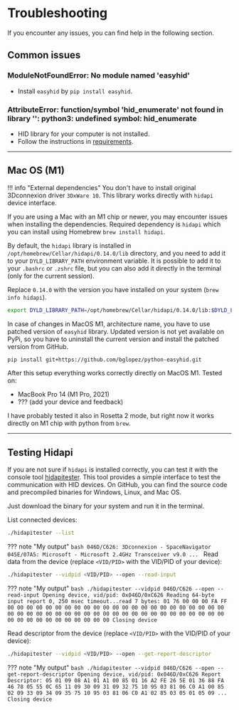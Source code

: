 # Troubleshooting

If you encounter any issues, you can find help in the following section.

## Common issues

### ModuleNotFoundError: No module named 'easyhid'

- Install `easyhid` by `pip install easyhid`.

### AttributeError: function/symbol 'hid_enumerate' not found in library '<None>': python3: undefined symbol: hid_enumerate

- HID library for your computer is not installed.
- Follow the instructions in [requirements](./README.md#dependencies).

<hr>

## Mac OS (M1)

!!! info "External dependencies"
    You don't have to install original 3Dconnexion driver `3DxWare 10`. This library works directly with `hidapi` device interface.

If you are using a Mac with an M1 chip or newer, you may encounter issues when installing the dependencies.
Required dependency is `hidapi` which you can install using Homebrew `brew install hidapi`.

By  default, the `hidapi` library is installed in `/opt/homebrew/Cellar/hidapi/0.14.0/lib` directory, and you need to add it to your `DYLD_LIBRARY_PATH` environment variable.
It is possible to add it to your `.bashrc` or `.zshrc` file, but you can also add it directly in the terminal (only for the current session).

Replace `0.14.0` with the version you have installed on your system (`brew info hidapi`).
```bash
export DYLD_LIBRARY_PATH=/opt/homebrew/Cellar/hidapi/0.14.0/lib:$DYLD_LIBRARY_PATH
```

In case of changes in MacOS M1, architecture name, you have to use patched version of `easyhid` library.
Updated version is not yet available on PyPi, so you have to uninstall the current version and install the patched version from GitHub.
```bash
pip install git+https://github.com/bglopez/python-easyhid.git
```

After this setup everything works correctly directly on MacOS M1.
Tested on:
- MacBook Pro 14 (M1 Pro, 2021)
- ??? (add your device and feedback)

I have probably tested it also in Rosetta 2 mode, but right now it works directly on M1 chip with python from `brew`.

<hr>

## Testing Hidapi

If you are not sure if `hidapi` is installed correctly, you can test it with the console tool [hidapitester](https://github.com/todbot/hidapitester).
This tool provides a simple interface to test the communication with HID devices.
On GitHub, you can find the source code and precompiled binaries for Windows, Linux, and Mac OS.

Just download the binary for your system and run it in the terminal.

List connected devices:
```bash
./hidapitester --list
```
??? note "My output"
    ```bash
    046D/C626: 3Dconnexion - SpaceNavigator
    045E/07A5: Microsoft - Microsoft 2.4GHz Transceiver v9.0
    ...
    ```
Read data from the device (replace `<VID/PID>` with the VID/PID of your device):
```bash
./hidapitester --vidpid <VID/PID> --open --read-input
```

??? note "My output"
    ```bash
    ./hidapitester --vidpid 046D/C626 --open --read-input
    Opening device, vid/pid: 0x046D/0xC626
    Reading 64-byte input report 0, 250 msec timeout...read 7 bytes:
    01 76 00 00 00 FA FF 00 00 00 00 00 00 00 00 00 00 00 00 00 00 00 00 00 00 00 00 00 00 00 00 00
    00 00 00 00 00 00 00 00 00 00 00 00 00 00 00 00 00 00 00 00 00 00 00 00 00 00 00 00 00 00 00 00
    Closing device
    ```

Read descriptor from the device (replace `<VID/PID>` with the VID/PID of your device):
```bash
./hidapitester --vidpid <VID/PID> --open --get-report-descriptor
```

??? note "My output"
    ```bash
    ./hidapitester --vidpid 046D/C626 --open --get-report-descriptor
    Opening device, vid/pid: 0x046D/0xC626
    Report Descriptor:
    05 01 09 08 A1 01 A1 00 85 01 16 A2 FE 26 5E 01 36 88 FA 46 78 05 55 0C 65 11 09 30 09 31 09 32
    75 10 95 03 81 06 C0 A1 00 85 02 09 33 09 34 09 35 75 10 95 03 81 06 C0 A1 02 85 03 05 01 05 09
    ...
    Closing device
    ```
